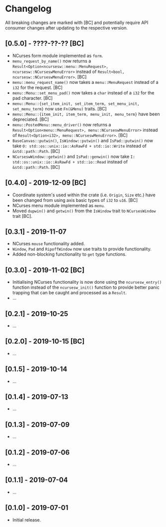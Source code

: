 # Changelog

All breaking changes are marked with [BC] and potentially require API consumer changes after updating to the respective version.

## [0.5.0] - ????-??-?? [BC]
- NCurses form module implemented as `form`.
- `menu_request_by_name()` now returns a `Result<Option<ncursesw::menu::MenuRequest>, ncursesw::NCurseswMenuError>` instead of `Result<bool, ncursesw::NCurseswMenuError>`. [BC]
- `menu::menu_request_name()` now takes a `menu::MenuRequest` instead of a `i32` for the request. [BC]
- `menu::Menu::set_menu_pad()` now takes a `char` instead of a `i32` for the pad character. [BC]
- `menu::Menu::{set_item_init, set_item_term, set_menu_init, set_menu_term}` now use `Fn(&Menu)` traits. [BC]
- `menu::Menu::{item_init, item_term, menu_init, menu_term}` have been depreciated. [BC]
- `menu::PostedMenu::menu_driver()` now returns a `Result<Option<menu::MenuRequest>, menu::NCurseswMenuError>` instead of `Result<Option<i32>, menu::NCurseswMenuError>`. [BC]
- `BaseCanvas::putwin()`, `IsWindow::putwin()` and `IsPad::putwin()` now take `O: std::os::unix::io::AsRawFd + std::io::Write` instead of `&std::path::Path`. [BC]
- `NCurseswWindow::getwin()` and `IsPad::genwin()` now take `I: std::os::unix::io::AsRawFd + std::io::Read` instead of `&std::path::Path`. [BC]

## [0.4.0] - 2019-12-09 [BC]
- Coordinate system's used within the crate (i.e. `Origin`, `Size` etc.) have been changed from using axis basic types of `i32` to `u16`. [BC]
- NCurses menu module implemented as `menu`.
- Moved `dupwin()` and `getwin()` from the `IsWindow` trait to `NCursesWindow` trait [BC].

## [0.3.1] - 2019-11-07
- NCurses `mouse` functionality added.
- `Window`, `Pad` and `RipoffWindow` now use traits to provide functionality.
- Added non-blocking functionality to `get` type functions.

## [0.3.0] - 2019-11-02 [BC]
- Initialising NCurses functionality is now done using the `ncursesw_entry()` function instead of the `ncursesw_init()` function to provide better panic trapping that can be caught and processed as a `Result`.
- ...

## [0.2.1] - 2019-10-25
- ...

## [0.2.0] - 2019-10-15 [BC]
- ...

## [0.1.5] - 2019-10-14
- ...

## [0.1.4] - 2019-07-13
- ...

## [0.1.3] - 2019-07-09
- ...

## [0.1.2] - 2019-07-06
- ...

## [0.1.1] - 2019-07-04
- ...

## [0.1.0] - 2019-07-01
- Initial release.
